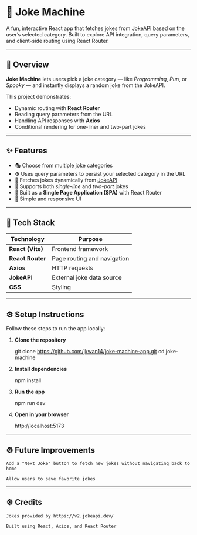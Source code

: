 # 🤖 Joke Machine

A fun, interactive React app that fetches jokes from [JokeAPI](https://v2.jokeapi.dev/) based on the user’s selected category.
Built to explore API integration, query parameters, and client-side routing using React Router.

---

## 🧭 Overview

**Joke Machine** lets users pick a joke category — like _Programming_, _Pun_, or _Spooky_ — and instantly displays a random joke from the JokeAPI.

This project demonstrates:

- Dynamic routing with **React Router**
- Reading query parameters from the URL
- Handling API responses with **Axios**
- Conditional rendering for one-liner and two-part jokes

---

## ✨ Features

- 🎭 Choose from multiple joke categories
- ⚙️ Uses query parameters to persist your selected category in the URL
- 🔄 Fetches jokes dynamically from [JokeAPI](https://v2.jokeapi.dev/)
- 💬 Supports both _single-line_ and _two-part_ jokes
- 🧩 Built as a **Single Page Application (SPA)** with React Router
- 🚀 Simple and responsive UI

---

## 🧰 Tech Stack

| Technology       | Purpose                     |
| ---------------- | --------------------------- |
| **React (Vite)** | Frontend framework          |
| **React Router** | Page routing and navigation |
| **Axios**        | HTTP requests               |
| **JokeAPI**      | External joke data source   |
| **CSS**          | Styling                     |

---

## ⚙️ Setup Instructions

Follow these steps to run the app locally:

1. **Clone the repository**

   git clone https://github.com/jkwan14/joke-machine-app.git
   cd joke-machine

2. **Install dependencies**

   npm install

3. **Run the app**

   npm run dev

4. **Open in your browser**

   http://localhost:5173

---

## ⚙️ Future Improvements

    Add a "Next Joke" button to fetch new jokes without navigating back to home

    Allow users to save favorite jokes

---

## ⚙️ Credits

    Jokes provided by https://v2.jokeapi.dev/

    Built using React, Axios, and React Router
